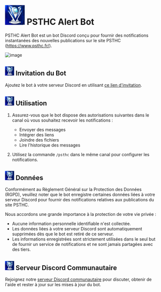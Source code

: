 # <img src="https://github.com/ElieTaillard/PSTHC-Alert-Bot/blob/main/logo.jpg" width="65" height="65"> PSTHC Alert Bot

PSTHC Alert Bot est un bot Discord conçu pour fournir des notifications instantanées des nouvelles publications sur le site PSTHC (https://www.psthc.fr/).

![image](https://github.com/ElieTaillard/PSTHC-Alert-Bot/assets/54487782/97a170e2-6fab-44a8-8c04-a1fa70b5893e)

## <img src="https://github.com/ElieTaillard/PSTHC-Alert-Bot/blob/main/logo.jpg" width="30" height="30"> Invitation du Bot

Ajoutez le bot à votre serveur Discord en utilisant [ce lien d'invitation](https://discord.com/api/oauth2/authorize?client_id=1162787779219042314&permissions=116736&scope=bot).

## <img src="https://github.com/ElieTaillard/PSTHC-Alert-Bot/blob/main/logo.jpg" width="30" height="30"> Utilisation

1. Assurez-vous que le bot dispose des autorisations suivantes dans le canal où vous souhaitez recevoir les notifications :
   - Envoyer des messages
   - Intégrer des liens
   - Joindre des fichiers
   - Lire l'historique des messages

2. Utilisez la commande `/psthc` dans le même canal pour configurer les notifications.

## <img src="https://github.com/ElieTaillard/PSTHC-Alert-Bot/blob/main/logo.jpg" width="30" height="30"> Données

Conformément au Règlement Général sur la Protection des Données (RGPD), veuillez noter que le bot enregistre certaines données liées à votre serveur Discord pour fournir des notifications relatives aux publications du site PSTHC.

Nous accordons une grande importance à la protection de votre vie privée :
- Aucune information personnelle identifiable n'est collectée.
- Les données liées à votre serveur Discord sont automatiquement supprimées dès que le bot est retiré de ce serveur.
- Les informations enregistrées sont strictement utilisées dans le seul but de fournir un service de notifications et ne sont jamais partagées avec des tiers.

## <img src="https://github.com/ElieTaillard/PSTHC-Alert-Bot/blob/main/logo.jpg" width="30" height="30"> Serveur Discord Communautaire

Rejoignez notre [serveur Discord communautaire](https://discord.gg/SebArsY4JN) pour discuter, obtenir de l'aide et rester à jour sur les mises à jour du bot.
